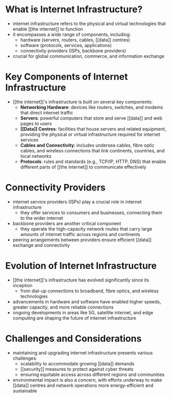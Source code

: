 # What is Internet Infrastructure?
- internet infrastructure refers to the physical and virtual technologies that enable [[the internet]] to function
- it encompasses a wide range of components, including:
	- hardware (servers, routers, cables, [[data]] centres)
	- software (protocols, services, applications)
	- connectivity providers (ISPs, backbone providers)
- crucial for global communication, commerce, and information exchange

# Key Components of Internet Infrastructure
- [[the internet]]'s infrastructure is built on several key components:
	- **Networking Hardware**: devices like routers, switches, and modems that direct internet traffic
	- **Servers**: powerful computers that store and serve [[data]] and web pages to users
	- **[[Data]] Centres**: facilities that house servers and related equipment, providing the physical or virtual infrastructure required for internet services
	- **Cables and Connectivity**: includes undersea cables, fibre optic cables, and wireless connections that link continents, countries, and local networks
	- **Protocols**: rules and standards (e.g., TCP/IP, HTTP, DNS) that enable different parts of [[the internet]] to communicate effectively

# Connectivity Providers
- internet service providers (ISPs) play a crucial role in internet infrastructure
	- they offer services to consumers and businesses, connecting them to the wider internet
- backbone providers are another critical component
	- they operate the high-capacity network routes that carry large amounts of internet traffic across regions and continents
- peering arrangements between providers ensure efficient [[data]] exchange and connectivity

# Evolution of Internet Infrastructure
- [[the internet]]'s infrastructure has evolved significantly since its inception
	- from dial-up connections to broadband, fibre optics, and wireless technologies
- advancements in hardware and software have enabled higher speeds, greater capacity, and more reliable connections
- ongoing developments in areas like 5G, satellite internet, and edge computing are shaping the future of internet infrastructure

# Challenges and Considerations
- maintaining and upgrading internet infrastructure presents various challenges:
	- scalability to accommodate growing [[data]] demands
	- [[security]] measures to protect against cyber threats
	- ensuring equitable access across different regions and communities
- environmental impact is also a concern, with efforts underway to make [[data]] centres and network operations more energy-efficient and sustainable